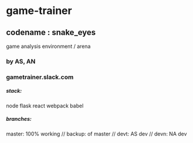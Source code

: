 # game-trainer
## codename : snake_eyes
game analysis environment / arena

### by AS, AN
### gametrainer.slack.com

##### stack:
node flask react webpack babel
##### branches:
master: 100% working // backup: of master // devt: AS dev // devn: NA dev
